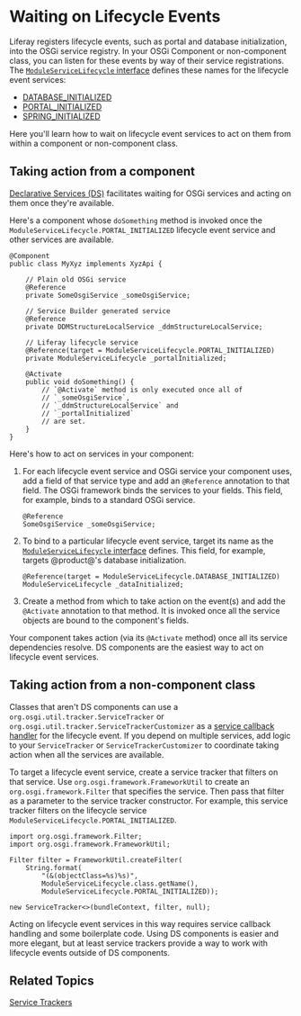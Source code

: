 # Waiting on Lifecycle Events [](id=waiting-on-lifecycle-events)

Liferay registers lifecycle events, such as portal and database initialization,
into the OSGi service registry. In your OSGi Component or non-component class,
you can listen for these events by way of their service registrations. The 
[`ModuleServiceLifecycle` interface](@platform-ref@/7.0-latest/javadocs/portal-kernel/com/liferay/portal/kernel/module/framework/ModuleServiceLifecycle.html)
defines these names for the lifecycle event services:

-   [DATABASE_INITIALIZED](@platform-ref@/7.0-latest/javadocs/portal-kernel/constant-values.html#com.liferay.portal.kernel.module.framework.ModuleServiceLifecycle.DATABASE_INITIALIZED)
-   [PORTAL_INITIALIZED](@platform-ref@/7.0-latest/javadocs/portal-kernel/constant-values.html#com.liferay.portal.kernel.module.framework.ModuleServiceLifecycle.PORTAL_INITIALIZED)
-   [SPRING_INITIALIZED](@platform-ref@/7.0-latest/javadocs/portal-kernel/constant-values.html#com.liferay.portal.kernel.module.framework.ModuleServiceLifecycle.SPRING_INITIALIZED)

Here you'll learn how to wait on lifecycle event services to act on them from
within a component or non-component class. 

## Taking action from a component [](id=taking-action-from-a-component)

[Declarative Services
(DS)](https://osgi.org/specification/osgi.cmpn/7.0.0/service.component.html)
facilitates waiting for OSGi services and acting on them once they're available.

Here's a component whose `doSomething` method is invoked once the
`ModuleServiceLifecycle.PORTAL_INITIALIZED` lifecycle event service and other
services are available. 

    @Component
    public class MyXyz implements XyzApi {

        // Plain old OSGi service
        @Reference
        private SomeOsgiService _someOsgiService;

        // Service Builder generated service
        @Reference
        private DDMStructureLocalService _ddmStructureLocalService;

        // Liferay lifecycle service
        @Reference(target = ModuleServiceLifecycle.PORTAL_INITIALIZED)
        private ModuleServiceLifecycle _portalInitialized;

        @Activate
        public void doSomething() {
            // `@Activate` method is only executed once all of
            // `_someOsgiService`,
            // `_ddmStructureLocalService` and
            // `_portalInitialized`
            // are set.
        }
    }

Here's how to act on services in your component:

1.  For each lifecycle event service and OSGi service your component uses, add a
    field of that service type and add an `@Reference` annotation to that field.
    The OSGi framework binds the services to your fields. This field, for
    example, binds to a standard OSGi service.

        @Reference
        SomeOsgiService _someOsgiService;

2.  To bind to a particular lifecycle event service, target its name as the 
    [`ModuleServiceLifecycle` interface](@platform-ref@/7.0-latest/javadocs/portal-kernel/com/liferay/portal/kernel/module/framework/ModuleServiceLifecycle.html)
    defines. This field, for example, targets @product@'s database
    initialization. 

        @Reference(target = ModuleServiceLifecycle.DATABASE_INITIALIZED)
        ModuleServiceLifecycle _dataInitialized;

3.  Create a method from which to take action on the event(s) and add the 
    `@Activate` annotation to that method. It is invoked once all the service
    objects are bound to the component's fields. 

Your component takes action (via its `@Activate` method) once all its service
dependencies resolve. DS components are the easiest way to act on lifecycle
event services. 

## Taking action from a non-component class [](id=taking-action-from-a-class-thats-not-a-component)

Classes that aren't DS components can use a
`org.osgi.util.tracker.ServiceTracker` or
`org.osgi.util.tracker.ServiceTrackerCustomizer` as a
[service callback handler](/develop/tutorials/-/knowledge_base/7-0/service-trackers#implementing-a-callback-handler-for-services)
for the lifecycle event. If you depend on multiple services, add logic to your
`ServiceTracker` or `ServiceTrackerCustomizer` to coordinate taking action when
all the services are available. 

To target a lifecycle event service, create a service tracker that filters on
that service. Use `org.osgi.framework.FrameworkUtil` to create an
`org.osgi.framework.Filter` that specifies the service. Then pass that filter as
a parameter to the service tracker constructor. For example, this service
tracker filters on the lifecycle service
`ModuleServiceLifecycle.PORTAL_INITIALIZED`.

    import org.osgi.framework.Filter;
    import org.osgi.framework.FrameworkUtil;

    Filter filter = FrameworkUtil.createFilter(
        String.format(
            "(&(objectClass=%s)%s)",
            ModuleServiceLifecycle.class.getName(),
            ModuleServiceLifecycle.PORTAL_INITIALIZED));

    new ServiceTracker<>(bundleContext, filter, null);

Acting on lifecycle event services in this way requires service callback
handling and some boilerplate code. Using DS components is easier and more
elegant, but at least service trackers provide a way to work with lifecycle
events outside of DS components. 

## Related Topics [](id=related-topics)

[Service Trackers](/develop/tutorials/-/knowledge_base/7-0/service-trackers)
